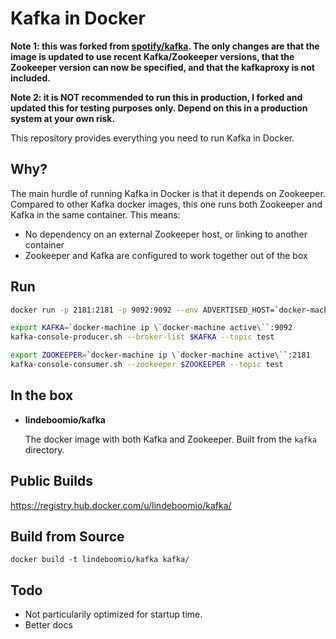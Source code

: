Kafka in Docker
===
**Note 1: this was forked from [spotify/kafka](https://github.com/spotify/docker-kafka). The only changes are that the image is updated to use recent Kafka/Zookeeper versions, that the Zookeeper version can now be specified, and that the kafkaproxy is not included.**

**Note 2: it is NOT recommended to run this in production, I forked and updated this for testing purposes only. Depend on this in a production system at your own risk.**

This repository provides everything you need to run Kafka in Docker.

Why?
---
The main hurdle of running Kafka in Docker is that it depends on Zookeeper.
Compared to other Kafka docker images, this one runs both Zookeeper and Kafka
in the same container. This means:

* No dependency on an external Zookeeper host, or linking to another container
* Zookeeper and Kafka are configured to work together out of the box

Run
---

```bash
docker run -p 2181:2181 -p 9092:9092 --env ADVERTISED_HOST=`docker-machine ip \`docker-machine active\`` --env ADVERTISED_PORT=9092 spotify/kafka
```

```bash
export KAFKA=`docker-machine ip \`docker-machine active\``:9092
kafka-console-producer.sh --broker-list $KAFKA --topic test
```

```bash
export ZOOKEEPER=`docker-machine ip \`docker-machine active\``:2181
kafka-console-consumer.sh --zookeeper $ZOOKEEPER --topic test
```

In the box
---
* **lindeboomio/kafka**

  The docker image with both Kafka and Zookeeper. Built from the `kafka`
  directory.

Public Builds
---

https://registry.hub.docker.com/u/lindeboomio/kafka/

Build from Source
---

    docker build -t lindeboomio/kafka kafka/

Todo
---

* Not particularily optimized for startup time.
* Better docs

